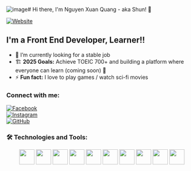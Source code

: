 ![image](https://github.com/user-attachments/assets/03bb4d64-cd8b-4b5d-b2fe-7c160fa453f8)# Hi there, I'm Nguyen Xuan Quang - aka Shun! 👋

[![Website](https://img.shields.io/badge/portfolio.vercel.app-UP-green)](https://shunquang.vercel.app)

## I'm a Front End Developer, Learner!!

- 🌱 I’m currently looking for a stable job
- 🏗️ **2025 Goals:** Achieve TOEIC 700+ and building a platform where everyone can learn (coming soon) 🤣
- ⚡ **Fun fact:** I love to play games / watch sci-fi movies

### Connect with me:

[![Facebook](https://img.shields.io/badge/-Facebook-1877F2?style=for-the-badge&logo=facebook&logoColor=white)](https://facebook.com/shunquang)  
[![Instagram](https://img.shields.io/badge/-Instagram-E4405F?style=for-the-badge&logo=instagram&logoColor=white)](https://instagram.com/shun.xng_)  
[![GitHub](https://img.shields.io/badge/-GitHub-181717?style=for-the-badge&logo=github&logoColor=white)](https://github.com/hoangtushunzhang)

### 🛠 Technologies and Tools:

<p align="center">
  <img src="https://cdn.jsdelivr.net/gh/devicons/devicon/icons/react/react-original.svg" width="40px"/>
  <img src="https://cdn.jsdelivr.net/gh/devicons/devicon/icons/nextjs/nextjs-original.svg" width="40px"/>
  <img src="https://cdn.jsdelivr.net/gh/devicons/devicon/icons/javascript/javascript-original.svg" width="40px"/>
  <img src="https://cdn.jsdelivr.net/gh/devicons/devicon/icons/typescript/typescript-original.svg" width="40px"/>
  <img src="https://cdn.jsdelivr.net/gh/devicons/devicon/icons/html5/html5-original.svg" width="40px"/>
  <img src="https://cdn.jsdelivr.net/gh/devicons/devicon/icons/css3/css3-original.svg" width="40px"/>
  <img src="https://cdn.jsdelivr.net/gh/devicons/devicon/icons/git/git-original.svg" width="40px"/>
  <img src="https://cdn.jsdelivr.net/gh/devicons/devicon/icons/tailwindcss/tailwindcss-original.svg" width="40px"/>
  <img src="https://cdn.jsdelivr.net/gh/devicons/devicon/icons/supabase/supabase-original.svg" width="40px"/>
  <img src="https://cdn.jsdelivr.net/gh/devicons/devicon/icons/redux/redux-original.svg" width="40px"/>
</p>
